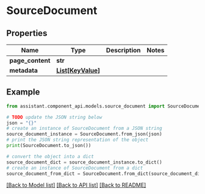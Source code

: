# SourceDocument



## Properties

Name | Type | Description | Notes
------------ | ------------- | ------------- | -------------
**page_content** | **str** |  | 
**metadata** | [**List[KeyValue]**](KeyValue.md) |  | 

## Example

```python
from assistant.component_api.models.source_document import SourceDocument

# TODO update the JSON string below
json = "{}"
# create an instance of SourceDocument from a JSON string
source_document_instance = SourceDocument.from_json(json)
# print the JSON string representation of the object
print(SourceDocument.to_json())

# convert the object into a dict
source_document_dict = source_document_instance.to_dict()
# create an instance of SourceDocument from a dict
source_document_from_dict = SourceDocument.from_dict(source_document_dict)
```
[[Back to Model list]](../README.md#documentation-for-models) [[Back to API list]](../README.md#documentation-for-api-endpoints) [[Back to README]](../README.md)



